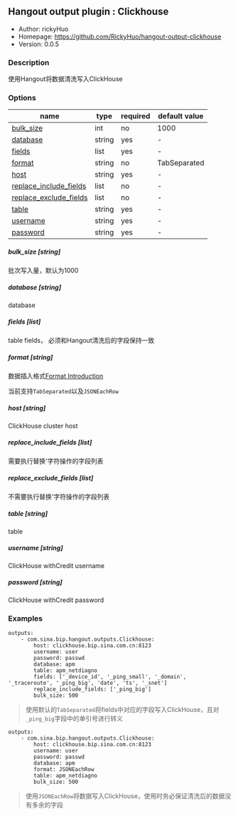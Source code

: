 ## Hangout output plugin : Clickhouse

* Author: rickyHuo
* Homepage: https://github.com/RickyHuo/hangout-output-clickhouse
* Version: 0.0.5

### Description

使用Hangout将数据清洗写入ClickHouse

### Options

| name | type | required | default value |
| --- | --- | --- | --- |
| [bulk_size](#bulk_size-list) | int | no | 1000 |
| [database](#database-string) | string | yes | - |
| [fields](#fields-list) | list | yes | - |
| [format](#format-string) | string | no | TabSeparated |
| [host](#host-string) | string | yes | - |
| [replace_include_fields](#replace_include_fields-list) | list | no | - |
| [replace_exclude_fields](#replace_exclude_fields-list) | list | no | - |
| [table](#table-string) | string | yes | - |
| [username](#username-string) | string | yes | - |
| [password](#password-string) | string | yes | - |

##### bulk_size [string]

批次写入量，默认为1000

##### database [string]

database

##### fields [list]

table fields， 必须和Hangout清洗后的字段保持一致

##### format [string]

数据插入格式[Format Introduction](https://clickhouse.yandex/docs/en/formats/)

当前支持`TabSeparated`以及`JSONEachRow`

##### host [string]

ClickHouse cluster host

##### replace_include_fields [list]

需要执行替换'字符操作的字段列表

##### replace_exclude_fields [list]

不需要执行替换'字符操作的字段列表

##### table [string]

table

##### username [string]

ClickHouse withCredit username

##### password [string]

ClickHouse withCredit password

### Examples

```
outputs:
    - com.sina.bip.hangout.outputs.Clickhouse:
        host: clickhouse.bip.sina.com.cn:8123
        username: user
        password: passwd
        database: apm
        table: apm_netdiagno
        fields: ['_device_id', '_ping_small', '_domain', '_traceroute', '_ping_big', 'date', 'ts', '_snet']
        replace_include_fields: ['_ping_big']
        bulk_size: 500
```

> 使用默认的`TabSeparated`将fields中对应的字段写入ClickHouse，且对`_ping_big`字段中的单引号进行转义

```
outputs:
    - com.sina.bip.hangout.outputs.Clickhouse:
        host: clickhouse.bip.sina.com.cn:8123
        username: user
        password: passwd
        database: apm
        format: JSONEachRow
        table: apm_netdiagno
        bulk_size: 500
```
> 使用`JSONEachRow`将数据写入ClickHouse，使用时务必保证清洗后的数据没有多余的字段